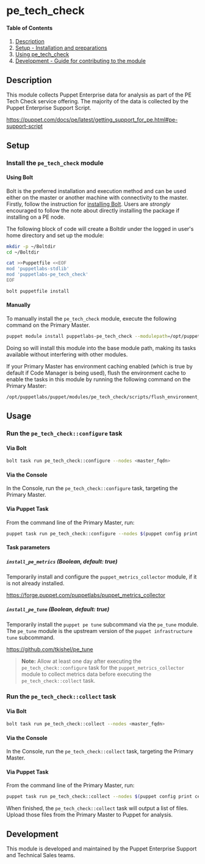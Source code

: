 # pe_tech_check

<!-- markdownlint-disable MD001 -->

#### Table of Contents

1. [Description](#description)
2. [Setup - Installation and preparations](#setup)
3. [Using pe_tech_check](#usage)
4. [Development - Guide for contributing to the module](#development)

## Description

This module collects Puppet Enterprise data for analysis as part of the PE Tech Check service offering.
The majority of the data is collected by the Puppet Enterprise Support Script.

https://puppet.com/docs/pe/latest/getting_support_for_pe.html#pe-support-script

## Setup

### Install the `pe_tech_check` module

#### Using Bolt

Bolt is the preferred installation and execution method and can be used either on the master or another machine with connectivity to the master. Firstly, follow the instruction for [installing Bolt](https://puppet.com/docs/bolt/latest/bolt_installing.html). Users are *strongly* encouraged to follow the note about directly installing the package if installing on a PE node.

The following block of code will create a Boltdir under the logged in user's home directory and set up the module:

```bash
mkdir -p ~/Boltdir
cd ~/Boltdir

cat >>Puppetfile <<EOF
mod 'puppetlabs-stdlib'
mod 'puppetlabs-pe_tech_check'
EOF

bolt puppetfile install
```

#### Manually

To manually install the `pe_tech_check` module, execute the following command on the Primary Master.

```bash
puppet module install puppetlabs-pe_tech_check --modulepath=/opt/puppetlabs/puppet/modules
```

Doing so will install this module into the base module path, making its tasks available without interfering with other modules.

If your Primary Master has environment caching enabled (which is true by default if Code Manager is being used), flush the environment cache to enable the tasks in this module by running the following command on the Primary Master:

```bash
/opt/puppetlabs/puppet/modules/pe_tech_check/scripts/flush_environment_cache.sh
```

## Usage

### Run the `pe_tech_check::configure` task

#### Via Bolt

```bash
bolt task run pe_tech_check::configure --nodes <master_fqdn>
```

#### Via the Console

In the Console, run the `pe_tech_check::configure` task, targeting the Primary Master.

#### Via Puppet Task

From the command line of the Primary Master, run:

```bash
puppet task run pe_tech_check::configure --nodes $(puppet config print certname)
```

#### Task parameters

##### `install_pe_metrics` (Boolean, default: true)

Temporarily install and configure the `puppet_metrics_collector` module, if it is not already installed.

https://forge.puppet.com/puppetlabs/puppet_metrics_collector

##### `install_pe_tune` (Boolean, default: true)

Temporarily install the `puppet pe tune` subcommand via the `pe_tune` module.
The `pe_tune` module is the upstream version of the `puppet infrastructure tune` subcommand.

https://github.com/tkishel/pe_tune

> **Note:** Allow at least one day after executing the `pe_tech_check::configure` task for the `puppet_metrics_collector` module to collect metrics data before executing the `pe_tech_check::collect` task.

### Run the `pe_tech_check::collect` task

#### Via Bolt

```bash
bolt task run pe_tech_check::collect --nodes <master_fqdn>
```

#### Via the Console

In the Console, run the `pe_tech_check::collect` task, targeting the Primary Master.

#### Via Puppet Task

From the command line of the Primary Master, run:

```bash
puppet task run pe_tech_check::collect --nodes $(puppet config print certname)
```

When finished, the `pe_tech_check::collect` task will output a list of files.
Upload those files from the Primary Master to Puppet for analysis.

## Development

This module is developed and maintained by the Puppet Enterprise Support and Technical Sales teams.
